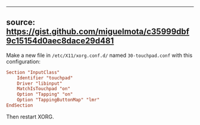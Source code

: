 
---
source: https://gist.github.com/miguelmota/c35999dbf9c15154d0aec8dace29d481
---

Make a new file in `/etc/X11/xorg.conf.d/` named `30-touchpad.conf` with this configuration:
```conf
Section "InputClass"
    Identifier "touchpad"
    Driver "libinput"
    MatchIsTouchpad "on"
    Option "Tapping" "on"
    Option "TappingButtonMap" "lmr"
EndSection
```
Then restart XORG.